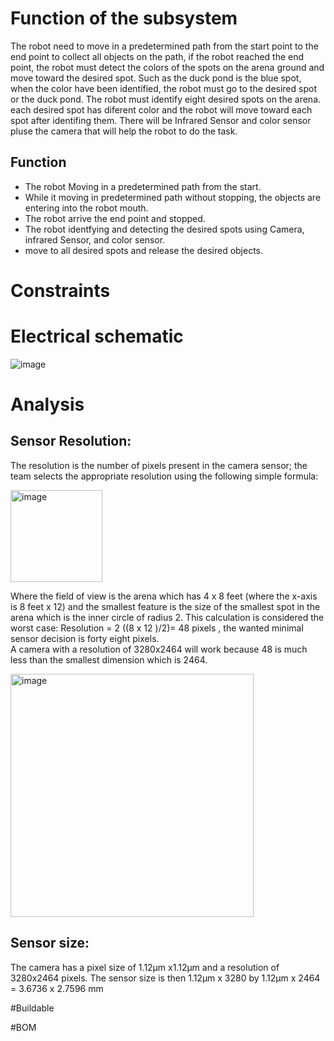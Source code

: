 # Function of the subsystem 

The robot need to move in a predetermined path from the start point to the end point to collect all objects on the path, if the robot reached the end point, the robot must detect the colors of the spots on the arena ground and move toward the desired spot. Such as the duck pond is the blue spot, when the color have been identified, the robot must go to the desired spot or the duck pond. The robot must identify eight desired spots on the arena. each desired spot has diferent color and the robot will move toward each spot after identifing them. There will be Infrared Sensor and color sensor pluse the camera that will help the robot to do the task.

## Function

- The robot Moving in a predetermined path from the start.
- While it moving in predetermined path without stopping, the objects are entering into the robot mouth.
- The robot arrive the end point and stopped.
- The robot identfying and detecting the desired spots using Camera, infrared Sensor, and color sensor.
- move to all desired spots and release the desired objects. 

# Constraints

# Electrical schematic

![image](https://user-images.githubusercontent.com/112426690/203201208-e5a9c9f0-a94c-40f2-a33d-d8b2f42cc829.jpeg)

# Analysis 

## Sensor Resolution: 
The resolution is the number of pixels present in the camera sensor; the team selects the appropriate resolution using the following simple formula: 

<img width="147" alt="image" src="https://user-images.githubusercontent.com/112426690/203200930-eb0476dd-e64b-4e4f-b0f6-2fafe4743d8d.png">

Where the field of view is the arena which has 4 x 8 feet (where the x-axis is 8 feet x 12) and the smallest feature is the size of the smallest spot in the arena which is the inner circle of radius 2. This calculation is considered the worst case:
Resolution = 2 ((8 x 12 )/2)= 48 pixels , the wanted minimal sensor decision is forty eight pixels.  
A camera with a resolution of 3280x2464 will work because 48 is much less than the smallest dimension which is 2464.

<img width="389" alt="image" src="https://user-images.githubusercontent.com/112426690/203201133-8d6a9e50-2918-44fe-aebc-3fe7c1250a9f.png">

## Sensor size: 
The camera has a pixel size of 1.12µm x1.12µm and a resolution of 3280x2464 pixels. 
The sensor size is then 1.12µm x 3280 by 1.12µm x 2464 = 3.6736 x 2.7596 mm 

#Buildable 

#BOM

